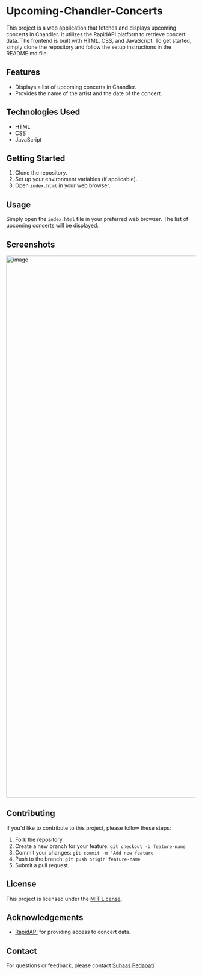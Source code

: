 # Upcoming-Chandler-Concerts
This project is a web application that fetches and displays upcoming concerts in Chandler. It utilizes the RapidAPI platform to retrieve concert data. The frontend is built with HTML, CSS, and JavaScript. To get started, simply clone the repository and follow the setup instructions in the README.md file.

## Features

- Displays a list of upcoming concerts in Chandler.
- Provides the name of the artist and the date of the concert.

## Technologies Used

- HTML
- CSS
- JavaScript

## Getting Started

1. Clone the repository.
2. Set up your environment variables (if applicable).
3. Open `index.html` in your web browser.

## Usage

Simply open the `index.html` file in your preferred web browser. The list of upcoming concerts will be displayed.

## Screenshots

<img width="1440" alt="image" src="https://github.com/suhaas-pedapati/Upcoming-Chandler-Concerts/assets/123433261/3225e055-3dbf-439a-a7cb-2c369a8e35d6">

## Contributing

If you'd like to contribute to this project, please follow these steps:

1. Fork the repository.
2. Create a new branch for your feature: `git checkout -b feature-name`
3. Commit your changes: `git commit -m 'Add new feature'`
4. Push to the branch: `git push origin feature-name`
5. Submit a pull request.

## License

This project is licensed under the [MIT License](LICENSE).

## Acknowledgements

- [RapidAPI](https://rapidapi.com/) for providing access to concert data.

## Contact

For questions or feedback, please contact [Suhaas Pedapati](spedapat@asu.edu).
